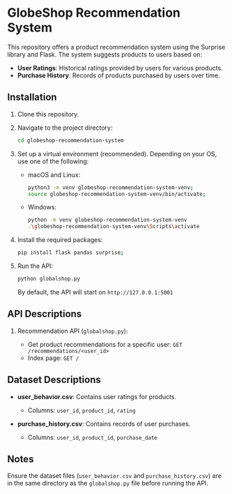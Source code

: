 # GlobeShop Recommendation System

This repository offers a product recommendation system using the Surprise library and Flask. The system suggests products to users based on:

- **User Ratings**: Historical ratings provided by users for various products.
- **Purchase History**: Records of products purchased by users over time.

## Installation

1. Clone this repository.

2. Navigate to the project directory:

   ```bash
   cd globeshop-recommendation-system
   ```

3. Set up a virtual environment (recommended). Depending on your OS, use one of the following:

   - macOS and Linux:
     ```bash
     python3 -m venv globeshop-recommendation-system-venv;
     source globeshop-recommendation-system-venv/bin/activate;
     ```

   - Windows:
     ```bash
     python -m venv globeshop-recommendation-system-venv
     .\globeshop-recommendation-system-venv\Scripts\activate
     ```

4. Install the required packages:

   ```bash
   pip install flask pandas surprise;
   ```

5. Run the API:

   ```bash
   python globalshop.py
   ```

   By default, the API will start on `http://127.0.0.1:5001`

## API Descriptions

1. Recommendation API (`globalshop.py`):

   - Get product recommendations for a specific user: `GET /recommendations/<user_id>`
   - Index page: `GET /`

## Dataset Descriptions

- **user_behavior.csv**: Contains user ratings for products.
  - Columns: `user_id`, `product_id`, `rating`

- **purchase_history.csv**: Contains records of user purchases.
  - Columns: `user_id`, `product_id`, `purchase_date`

## Notes

Ensure the dataset files (`user_behavior.csv` and `purchase_history.csv`) are in the same directory as the `globalshop.py` file before running the API.